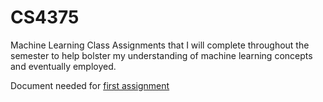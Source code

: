 # CS4375
Machine Learning Class
 Assignments that I will complete throughout the semester to help bolster my understanding of machine learning concepts and eventually employed.
 
 Document needed for [first assignment](https://github.com/TrayBanks/CS4375/blob/4b31d805f1e25f1855abee485b819fceaa62c2f8/CS4375%20Overview.pdf)
